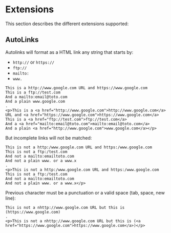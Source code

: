 # Extensions

This section describes the different extensions supported:

## AutoLinks

Autolinks will format as a HTML link any string that starts by:

- `http://` or `https://` 
- `ftp://`
- `mailto:`
- `www.` 
 
```````````````````````````````` example
This is a http://www.google.com URL and https://www.google.com
This is a ftp://test.com
And a mailto:email@toto.com
And a plain www.google.com
.
<p>This is a <a href="http://www.google.com">http://www.google.com</a> URL and <a href="https://www.google.com">https://www.google.com</a>
This is a <a href="ftp://test.com">ftp://test.com</a>
And a <a href="mailto:email@toto.com">mailto:email@toto.com</a>
And a plain <a href="http://www.google.com">www.google.com</a></p>
````````````````````````````````

But incomplete links will not be matched:
 
```````````````````````````````` example
This is not a http:/www.google.com URL and https:/www.google.com
This is not a ftp:/test.com
And not a mailto:emailtoto.com
And not a plain www. or a www.x 
.
<p>This is not a http:/www.google.com URL and https:/www.google.com
This is not a ftp:/test.com
And not a mailto:emailtoto.com
And not a plain www. or a www.x</p>
````````````````````````````````

Previous character must be a punctuation or a valid space (tab, space, new line):
 
```````````````````````````````` example
This is not a nhttp://www.google.com URL but this is (https://www.google.com)
.
<p>This is not a nhttp://www.google.com URL but this is (<a href="https://www.google.com">https://www.google.com</a>)</p>
````````````````````````````````
